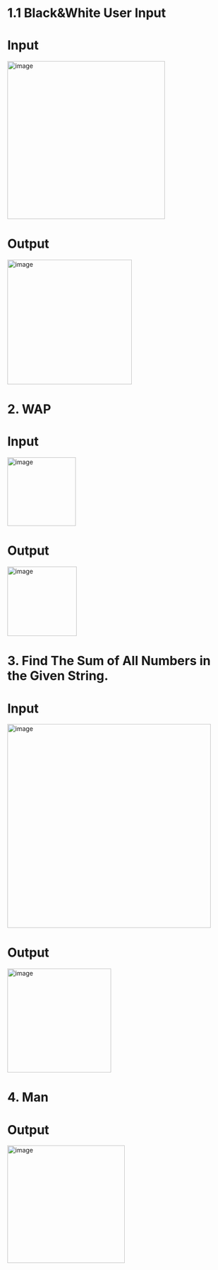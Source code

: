 # 1.1 Black&White User Input
# Input
<img width="357" alt="image" src="https://github.com/Vidya1026/Shop-The-Look-lens/assets/146586310/1c128459-d6e2-40e4-9b89-c593654639e7">

# Output
<img width="282" alt="image" src="https://github.com/Vidya1026/Shop-The-Look-lens/assets/146586310/ff02a9df-cdc9-499e-8798-c8f3040cda69">

# 2. WAP
# Input
<img width="155" alt="image" src="https://github.com/Vidya1026/Shop-The-Look-lens/assets/146586310/266f3ea6-c6c7-4b75-b817-5aac1d57bbd9">

# Output
<img width="157" alt="image" src="https://github.com/Vidya1026/Shop-The-Look-lens/assets/146586310/4dbe7d90-7299-483f-9292-1032f81853cf">

# 3. Find The Sum of All Numbers in the Given String.
# Input
<img width="461" alt="image" src="https://github.com/Vidya1026/Shop-The-Look-lens/assets/146586310/8da09f90-4386-4e0e-82d5-88c2081cd2c9">

# Output
<img width="235" alt="image" src="https://github.com/Vidya1026/Shop-The-Look-lens/assets/146586310/47b79c26-d4cb-45c5-8818-fc1d0fc38211">

# 4. Man
# Output 
<img width="266" alt="image" src="https://github.com/Vidya1026/Shop-The-Look-lens/assets/146586310/5529396c-d46c-408f-b279-c532b8c53047">






